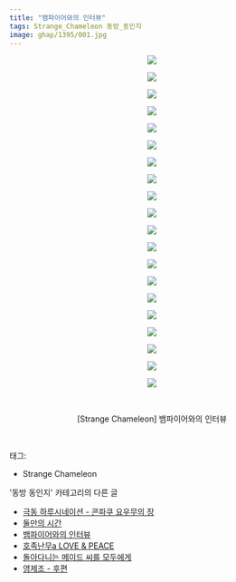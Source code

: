 ```yaml
---
title: "뱀파이어와의 인터뷰"
tags: Strange_Chameleon 동방_동인지
image: ghap/1395/001.jpg
---
```

<div class="article">
<p style="text-align: center; clear: none; float: none;"><img src="{{ site.nasurl }}/ghap/1395/001.jpg"/></p>
<p style="text-align: center; clear: none; float: none;"><img src="{{ site.nasurl }}/ghap/1395/002.jpg"/></p>
<p style="text-align: center; clear: none; float: none;"><img src="{{ site.nasurl }}/ghap/1395/003.jpg"/></p>
<p style="text-align: center; clear: none; float: none;"><img src="{{ site.nasurl }}/ghap/1395/004.jpg"/></p>
<p style="text-align: center; clear: none; float: none;"><img src="{{ site.nasurl }}/ghap/1395/005.jpg"/></p>
<p style="text-align: center; clear: none; float: none;"><img src="{{ site.nasurl }}/ghap/1395/006.jpg"/></p>
<p style="text-align: center; clear: none; float: none;"><img src="{{ site.nasurl }}/ghap/1395/007.jpg"/></p>
<p style="text-align: center; clear: none; float: none;"><img src="{{ site.nasurl }}/ghap/1395/008.jpg"/></p>
<p style="text-align: center; clear: none; float: none;"><img src="{{ site.nasurl }}/ghap/1395/009.jpg"/></p>
<p style="text-align: center; clear: none; float: none;"><img src="{{ site.nasurl }}/ghap/1395/010.jpg"/></p>
<p style="text-align: center; clear: none; float: none;"><img src="{{ site.nasurl }}/ghap/1395/011.jpg"/></p>
<p style="text-align: center; clear: none; float: none;"><img src="{{ site.nasurl }}/ghap/1395/012.jpg"/></p>
<p style="text-align: center; clear: none; float: none;"><img src="{{ site.nasurl }}/ghap/1395/013.jpg"/></p>
<p style="text-align: center; clear: none; float: none;"><img src="{{ site.nasurl }}/ghap/1395/014.jpg"/></p>
<p style="text-align: center; clear: none; float: none;"><img src="{{ site.nasurl }}/ghap/1395/015.jpg"/></p>
<p style="text-align: center; clear: none; float: none;"><img src="{{ site.nasurl }}/ghap/1395/016.jpg"/></p>
<p style="text-align: center; clear: none; float: none;"><img src="{{ site.nasurl }}/ghap/1395/017.jpg"/></p>
<p style="text-align: center; clear: none; float: none;"><img src="{{ site.nasurl }}/ghap/1395/018.jpg"/></p>
<p style="text-align: center; clear: none; float: none;"><img src="{{ site.nasurl }}/ghap/1395/019.jpg"/></p>
<p style="text-align: center; clear: none; float: none;"><img src="{{ site.nasurl }}/ghap/1395/020.jpg"/></p>
<p style="text-align: center; clear: none; float: none;"><br/></p>
<p style="text-align: center; clear: none; float: none;">[Strange Chameleon] 뱀파이어와의 인터뷰</p>
<p><br/></p>
</div><div class="tagTrail">
<p>태그: </p>
<ul>
<li>Strange Chameleon</li>
</ul>
</div><div class="another">
<p>'동방 동인지' 카테고리의 다른 글</p>
<ul>
<li><a href="/2016-08-07-ghap_1397">극동 하루시네이션 - 콘파쿠 요우무의 장</a></li>
<li><a href="/2016-08-07-ghap_1396">둘만의 시간</a></li>
<li><a href="/2016-08-07-ghap_1395">뱀파이어와의 인터뷰</a></li>
<li><a href="/2016-08-07-ghap_1394">호족난무a LOVE &amp; PEACE</a></li>
<li><a href="/2016-08-07-ghap_1393">돌아다니는 메이드 씨를 모두에게</a></li>
<li><a href="/2016-08-07-ghap_1391">영제조 - 후편</a></li>
</ul>
</div><div class="cb_module cb_fluid">
<div class="cb_wrt cb_profile">
</div><!-- commentList close -->
</div>